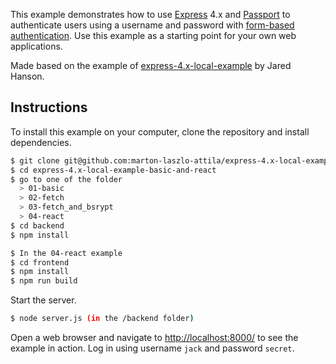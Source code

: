 This example demonstrates how to use [Express](http://expressjs.com/) 4.x and
[Passport](http://passportjs.org/) to authenticate users using a username and
password with [form-based authentication](https://en.wikipedia.org/wiki/HTTP%2BHTML_form-based_authentication).
Use this example as a starting point for your own web applications.

Made based on the example of [express-4.x-local-example](https://github.com/passport/express-4.x-local-example) by Jared Hanson.

## Instructions

To install this example on your computer, clone the repository and install
dependencies.

```bash
$ git clone git@github.com:marton-laszlo-attila/express-4.x-local-example-basic-and-react.git
$ cd express-4.x-local-example-basic-and-react
$ go to one of the folder
  > 01-basic
  > 02-fetch
  > 03-fetch_and_bsrypt
  > 04-react
$ cd backend
$ npm install

$ In the 04-react example
$ cd frontend
$ npm install
$ npm run build
```

Start the server.

```bash
$ node server.js (in the /backend folder)
```

Open a web browser and navigate to [http://localhost:8000/](http://127.0.0.1:8000/)
to see the example in action. Log in using username `jack` and password `secret`.

